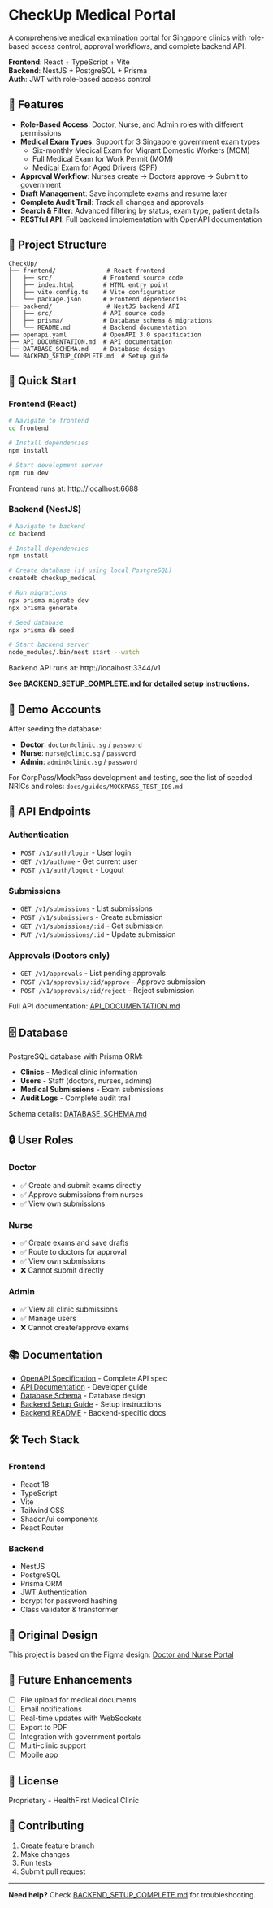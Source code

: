 # CheckUp Medical Portal

A comprehensive medical examination portal for Singapore clinics with role-based access control, approval workflows, and complete backend API.

**Frontend**: React + TypeScript + Vite  
**Backend**: NestJS + PostgreSQL + Prisma  
**Auth**: JWT with role-based access control

## 🌟 Features

- **Role-Based Access**: Doctor, Nurse, and Admin roles with different permissions
- **Medical Exam Types**: Support for 3 Singapore government exam types
  - Six-monthly Medical Exam for Migrant Domestic Workers (MOM)
  - Full Medical Exam for Work Permit (MOM)
  - Medical Exam for Aged Drivers (SPF)
- **Approval Workflow**: Nurses create → Doctors approve → Submit to government
- **Draft Management**: Save incomplete exams and resume later
- **Complete Audit Trail**: Track all changes and approvals
- **Search & Filter**: Advanced filtering by status, exam type, patient details
- **RESTful API**: Full backend implementation with OpenAPI documentation

## 📁 Project Structure

```
CheckUp/
├── frontend/              # React frontend
│   ├── src/              # Frontend source code
│   ├── index.html        # HTML entry point
│   ├── vite.config.ts    # Vite configuration
│   └── package.json      # Frontend dependencies
├── backend/               # NestJS backend API
│   ├── src/              # API source code
│   ├── prisma/           # Database schema & migrations
│   └── README.md         # Backend documentation
├── openapi.yaml          # OpenAPI 3.0 specification
├── API_DOCUMENTATION.md  # API documentation
├── DATABASE_SCHEMA.md    # Database design
└── BACKEND_SETUP_COMPLETE.md  # Setup guide
```

## 🚀 Quick Start

### Frontend (React)

```bash
# Navigate to frontend
cd frontend

# Install dependencies
npm install

# Start development server
npm run dev
```

Frontend runs at: http://localhost:6688

### Backend (NestJS)

```bash
# Navigate to backend
cd backend

# Install dependencies
npm install

# Create database (if using local PostgreSQL)
createdb checkup_medical

# Run migrations
npx prisma migrate dev
npx prisma generate

# Seed database
npx prisma db seed

# Start backend server
node_modules/.bin/nest start --watch
```

Backend API runs at: http://localhost:3344/v1

**See [BACKEND_SETUP_COMPLETE.md](BACKEND_SETUP_COMPLETE.md) for detailed setup instructions.**

## 🔐 Demo Accounts

After seeding the database:

- **Doctor**: `doctor@clinic.sg` / `password`
- **Nurse**: `nurse@clinic.sg` / `password`
- **Admin**: `admin@clinic.sg` / `password`

For CorpPass/MockPass development and testing, see the list of seeded NRICs and roles: `docs/guides/MOCKPASS_TEST_IDS.md`

## 📡 API Endpoints

### Authentication
- `POST /v1/auth/login` - User login
- `GET /v1/auth/me` - Get current user
- `POST /v1/auth/logout` - Logout

### Submissions
- `GET /v1/submissions` - List submissions
- `POST /v1/submissions` - Create submission
- `GET /v1/submissions/:id` - Get submission
- `PUT /v1/submissions/:id` - Update submission

### Approvals (Doctors only)
- `GET /v1/approvals` - List pending approvals
- `POST /v1/approvals/:id/approve` - Approve submission
- `POST /v1/approvals/:id/reject` - Reject submission

Full API documentation: [API_DOCUMENTATION.md](API_DOCUMENTATION.md)

## 🗄️ Database

PostgreSQL database with Prisma ORM:

- **Clinics** - Medical clinic information
- **Users** - Staff (doctors, nurses, admins)
- **Medical Submissions** - Exam submissions
- **Audit Logs** - Complete audit trail

Schema details: [DATABASE_SCHEMA.md](DATABASE_SCHEMA.md)

## 🔒 User Roles

### Doctor
- ✅ Create and submit exams directly
- ✅ Approve submissions from nurses
- ✅ View own submissions

### Nurse
- ✅ Create exams and save drafts
- ✅ Route to doctors for approval
- ✅ View own submissions
- ❌ Cannot submit directly

### Admin
- ✅ View all clinic submissions
- ✅ Manage users
- ❌ Cannot create/approve exams

## 📚 Documentation

- [OpenAPI Specification](openapi.yaml) - Complete API spec
- [API Documentation](API_DOCUMENTATION.md) - Developer guide
- [Database Schema](DATABASE_SCHEMA.md) - Database design
- [Backend Setup Guide](BACKEND_SETUP_COMPLETE.md) - Setup instructions
- [Backend README](backend/README.md) - Backend-specific docs

## 🛠️ Tech Stack

### Frontend
- React 18
- TypeScript
- Vite
- Tailwind CSS
- Shadcn/ui components
- React Router

### Backend
- NestJS
- PostgreSQL
- Prisma ORM
- JWT Authentication
- bcrypt for password hashing
- Class validator & transformer

## 📝 Original Design

This project is based on the Figma design: [Doctor and Nurse Portal](https://www.figma.com/design/oawFd7xA0vEzbOcpyfA06x/Doctor-and-Nurse-Portal)

## 🔮 Future Enhancements

- [ ] File upload for medical documents
- [ ] Email notifications
- [ ] Real-time updates with WebSockets
- [ ] Export to PDF
- [ ] Integration with government portals
- [ ] Multi-clinic support
- [ ] Mobile app

## 📄 License

Proprietary - HealthFirst Medical Clinic

## 🤝 Contributing

1. Create feature branch
2. Make changes
3. Run tests
4. Submit pull request

---

**Need help?** Check [BACKEND_SETUP_COMPLETE.md](BACKEND_SETUP_COMPLETE.md) for troubleshooting.